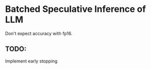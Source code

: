 # Batched Speculative Inference of LLM

Don't expect accuracy with fp16.

## TODO: 
Implement early stopping